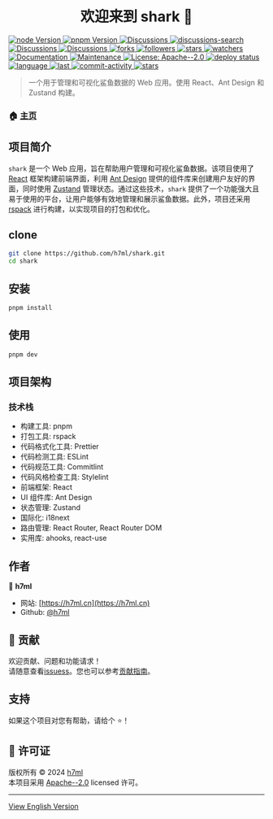 <h1 align="center">欢迎来到 shark 👋</h1>
<p>
  <a href="https://github.com/h7ml/shark/blob/master/package.json#L99" target="_blank">
    <img alt="node Version" src="https://img.shields.io/badge/node->=20-blue">
  </a>
   <a href="https://github.com/h7ml/shark/blob/master/package.json#L100" target="_blank">
    <img alt="pnpm Version" src="https://img.shields.io/badge/pnpm-8.15.5-blue" />
  </a>
  <a href="https://github.com/h7ml/discussions" target="_blank">
    <img alt="Discussions" src="https://img.shields.io/github/discussions/h7ml/shark" />
  </a>
  <a href="https://github.com/h7ml/shark/discussions?discussions_q=h7ml" target="_blank">
    <img alt="discussions-search" src="https://img.shields.io/github/discussions-search?query=h7ml" />
  </a>
  <a href="https://github.com/h7ml/discussions" target="_blank">
    <img alt="Discussions" src="https://img.shields.io/github/discussions/h7ml/shark" />
  </a>
    <a href="https://github.com/h7ml/shark/blob/master/package.json" target="_blank">
    <img alt="Discussions" src="https://img.shields.io/github/package-json/name/h7ml/shark/master" />
  </a>
  <a href="https://github.com/h7ml/shark/network/members" target="_blank">
    <img alt="forks" src="https://img.shields.io/github/forks/h7ml/shark" />
  </a>
    <a href="https://github.com/h7ml?tab=followers" target="_blank">
    <img alt="followers" src="https://img.shields.io/github/followers/h7ml" />
  </a>
  <a href="https://github.com/h7ml/shark/stargazers" target="_blank">
    <img alt="stars" src="https://img.shields.io/github/stars/h7ml/shark" />
  </a>
   <a href="https://github.com/h7ml/shark/watchers" target="_blank">
    <img alt="watchers" src="https://img.shields.io/github/watchers/h7ml/shark
    " />
  </a>
  <a href="https://github.com/h7ml/shark#readme" target="_blank">
    <img alt="Documentation" src="https://img.shields.io/badge/documentation-yes-brightgreen.svg" />
  </a>
  <a href="https://github.com/h7ml/shark/graphs/commit-activity" target="_blank">
    <img alt="Maintenance" src="https://img.shields.io/badge/Maintained%3F-yes-green.svg" />
  </a>
  <a href="https://github.com/h7ml/shark/blob/master/LICENSE" target="_blank">
    <img alt="License: Apache--2.0" src="https://img.shields.io/github/license/h7ml/shark" />
  </a>
   <a href="https://github.com/h7ml/shark/actions/workflows/deploy.yml" target="_blank">
    <img alt="deploy status" src="https://github.com/h7ml/shark/actions/workflows/deploy.yml/badge.svg" />
  </a>
  <a href="https://github.com/h7ml/shark/search?l=TypeScript" target="_blank">
    <img alt="language" src="https://img.shields.io/github/languages/top/h7ml/shark" />
  </a>
  <a href="https://github.com/h7ml/shark/commits" target="_blank">
    <img alt="last" src="https://img.shields.io/github/last-commit/h7ml/shark.svg" />
  </a>
  <a href="https://github.com/h7ml/shark/commits" target="_blank">
    <img alt="commit-activity" src="https://img.shields.io/github/commit-activity/m/h7ml/shark" />
  </a>
  <a href="https://shark.h7ml.cn" target="_blank">
    <img alt="stars" src="https://img.shields.io/badge/Hosted-Vercel-brightgreen?style=flat&logo=Vercel" />
  </a>
</p>

> 一个用于管理和可视化鲨鱼数据的 Web 应用。使用 React、Ant Design 和 Zustand 构建。

### 🏠 [主页](https://shark.h7ml.cn)

## 项目简介

`shark` 是一个 Web 应用，旨在帮助用户管理和可视化鲨鱼数据。该项目使用了 [React](https://react.dev) 框架构建前端界面，利用 [Ant Design](https://ant.design) 提供的组件库来创建用户友好的界面，同时使用 [Zustand](https://zustand-demo.pmnd.rs) 管理状态。通过这些技术，`shark` 提供了一个功能强大且易于使用的平台，让用户能够有效地管理和展示鲨鱼数据。此外，项目还采用 [rspack](https://rspack.dev/) 进行构建，以实现项目的打包和优化。

## clone

```sh
git clone https://github.com/h7ml/shark.git
cd shark
```

## 安装

```sh
pnpm install
```

## 使用

```sh
pnpm dev
```

## 项目架构

### 技术栈

- 构建工具: pnpm
- 打包工具: rspack
- 代码格式化工具: Prettier
- 代码检测工具: ESLint
- 代码规范工具: Commitlint
- 代码风格检查工具: Stylelint
- 前端框架: React
- UI 组件库: Ant Design
- 状态管理: Zustand
- 国际化: i18next
- 路由管理: React Router, React Router DOM
- 实用库: ahooks, react-use

## 作者

👤 **h7ml**

- 网站: [https://h7ml.cn](https://h7ml.cn)
- Github: [@h7ml](https://github.com/h7ml)

## 🤝 贡献

欢迎贡献、问题和功能请求！<br />请随意查看[issuess](https://github.com/h7ml/shark/issues)。您也可以参考[贡献指南](https://github.com/h7ml/shark/blob/master/CONTRIBUTING.md)。

## 支持

如果这个项目对您有帮助，请给个 ⭐️！

## 📝 许可证

版权所有 © 2024 [h7ml](https://github.com/h7ml)<br />
本项目采用 [Apache--2.0](https://github.com/h7ml/shark/blob/master/LICENSE) licensed 许可。

---

[View English Version](README.md)
